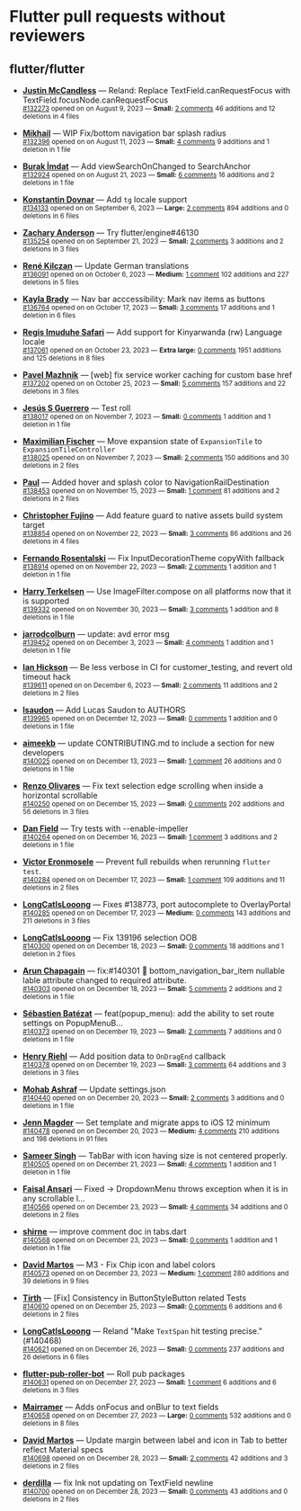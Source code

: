 # Flutter pull requests without reviewers

## flutter/flutter

* **[Justin McCandless](https://github.com/justinmc)** &mdash; Reland: Replace TextField.canRequestFocus with TextField.focusNode.canRequestFocus<br />
    <sub>[#132273](https://github.com/flutter/flutter/pull/132273) opened on on August 9, 2023 &mdash; **Small:** [2 comments](https://github.com/flutter/flutter/pull/132273) 46 additions and 12 deletions in 4 files</sub><br />

* **[Mikhail](https://github.com/mishapark)** &mdash; WIP Fix/bottom navigation bar splash radius<br />
    <sub>[#132396](https://github.com/flutter/flutter/pull/132396) opened on on August 11, 2023 &mdash; **Small:** [4 comments](https://github.com/flutter/flutter/pull/132396) 9 additions and 1 deletion in 1 file</sub><br />

* **[Burak İmdat](https://github.com/burakJs)** &mdash; Add viewSearchOnChanged to SearchAnchor<br />
    <sub>[#132924](https://github.com/flutter/flutter/pull/132924) opened on on August 21, 2023 &mdash; **Small:** [6 comments](https://github.com/flutter/flutter/pull/132924) 16 additions and 2 deletions in 1 file</sub><br />

* **[Konstantin Dovnar](https://github.com/Vorkytaka)** &mdash; Add `tg` locale support<br />
    <sub>[#134133](https://github.com/flutter/flutter/pull/134133) opened on on September 6, 2023 &mdash; **Large:** [2 comments](https://github.com/flutter/flutter/pull/134133) 894 additions and 0 deletions in 6 files</sub><br />

* **[Zachary Anderson](https://github.com/zanderso)** &mdash; Try flutter/engine#46130<br />
    <sub>[#135254](https://github.com/flutter/flutter/pull/135254) opened on on September 21, 2023 &mdash; **Small:** [2 comments](https://github.com/flutter/flutter/pull/135254) 3 additions and 2 deletions in 3 files</sub><br />

* **[René Kilczan](https://github.com/rekire)** &mdash; Update German translations<br />
    <sub>[#136091](https://github.com/flutter/flutter/pull/136091) opened on on October 6, 2023 &mdash; **Medium:** [1 comment](https://github.com/flutter/flutter/pull/136091) 102 additions and 227 deletions in 5 files</sub><br />

* **[Kayla Brady](https://github.com/KaylaBrady)** &mdash; Nav bar acccessibility: Mark nav items as buttons<br />
    <sub>[#136764](https://github.com/flutter/flutter/pull/136764) opened on on October 17, 2023 &mdash; **Small:** [3 comments](https://github.com/flutter/flutter/pull/136764) 17 additions and 1 deletion in 6 files</sub><br />

* **[Regis Imuduhe Safari](https://github.com/RegisSaffi)** &mdash; Add support for Kinyarwanda (rw) Language locale<br />
    <sub>[#137061](https://github.com/flutter/flutter/pull/137061) opened on on October 23, 2023 &mdash; **Extra large:** [0 comments](https://github.com/flutter/flutter/pull/137061) 1951 additions and 125 deletions in 8 files</sub><br />

* **[Pavel Mazhnik](https://github.com/p-mazhnik)** &mdash; [web] fix service worker caching for custom base href<br />
    <sub>[#137202](https://github.com/flutter/flutter/pull/137202) opened on on October 25, 2023 &mdash; **Small:** [5 comments](https://github.com/flutter/flutter/pull/137202) 157 additions and 22 deletions in 3 files</sub><br />

* **[Jesús S Guerrero](https://github.com/Jasguerrero)** &mdash; Test roll<br />
    <sub>[#138017](https://github.com/flutter/flutter/pull/138017) opened on on November 7, 2023 &mdash; **Small:** [0 comments](https://github.com/flutter/flutter/pull/138017) 1 addition and 1 deletion in 1 file</sub><br />

* **[Maximilian Fischer](https://github.com/fischerscode)** &mdash; Move expansion state of `ExpansionTile` to `ExpansionTileController`<br />
    <sub>[#138025](https://github.com/flutter/flutter/pull/138025) opened on on November 7, 2023 &mdash; **Small:** [2 comments](https://github.com/flutter/flutter/pull/138025) 150 additions and 30 deletions in 2 files</sub><br />

* **[Paul](https://github.com/PAException)** &mdash; Added hover and splash color to NavigationRailDestination<br />
    <sub>[#138453](https://github.com/flutter/flutter/pull/138453) opened on on November 15, 2023 &mdash; **Small:** [1 comment](https://github.com/flutter/flutter/pull/138453) 81 additions and 2 deletions in 2 files</sub><br />

* **[Christopher Fujino](https://github.com/christopherfujino)** &mdash; Add feature guard to native assets build system target<br />
    <sub>[#138854](https://github.com/flutter/flutter/pull/138854) opened on on November 22, 2023 &mdash; **Small:** [3 comments](https://github.com/flutter/flutter/pull/138854) 86 additions and 26 deletions in 4 files</sub><br />

* **[Fernando Rosentalski](https://github.com/talski)** &mdash; Fix InputDecorationTheme copyWith fallback<br />
    <sub>[#138914](https://github.com/flutter/flutter/pull/138914) opened on on November 22, 2023 &mdash; **Small:** [2 comments](https://github.com/flutter/flutter/pull/138914) 1 addition and 1 deletion in 1 file</sub><br />

* **[Harry Terkelsen](https://github.com/harryterkelsen)** &mdash; Use ImageFilter.compose on all platforms now that it is supported<br />
    <sub>[#139332](https://github.com/flutter/flutter/pull/139332) opened on on November 30, 2023 &mdash; **Small:** [3 comments](https://github.com/flutter/flutter/pull/139332) 1 addition and 8 deletions in 1 file</sub><br />

* **[jarrodcolburn](https://github.com/jarrodcolburn)** &mdash; update: avd error msg<br />
    <sub>[#139452](https://github.com/flutter/flutter/pull/139452) opened on on December 3, 2023 &mdash; **Small:** [4 comments](https://github.com/flutter/flutter/pull/139452) 1 addition and 1 deletion in 1 file</sub><br />

* **[Ian Hickson](https://github.com/Hixie)** &mdash; Be less verbose in CI for customer_testing, and revert old timeout hack<br />
    <sub>[#139611](https://github.com/flutter/flutter/pull/139611) opened on on December 6, 2023 &mdash; **Small:** [2 comments](https://github.com/flutter/flutter/pull/139611) 11 additions and 2 deletions in 2 files</sub><br />

* **[lsaudon](https://github.com/lsaudon)** &mdash; Add Lucas Saudon to AUTHORS<br />
    <sub>[#139965](https://github.com/flutter/flutter/pull/139965) opened on on December 12, 2023 &mdash; **Small:** [0 comments](https://github.com/flutter/flutter/pull/139965) 1 addition and 0 deletions in 1 file</sub><br />

* **[aimeekb](https://github.com/aimeekb)** &mdash; update CONTRIBUTING.md to include a section for new developers<br />
    <sub>[#140025](https://github.com/flutter/flutter/pull/140025) opened on on December 13, 2023 &mdash; **Small:** [1 comment](https://github.com/flutter/flutter/pull/140025) 26 additions and 0 deletions in 1 file</sub><br />

* **[Renzo Olivares](https://github.com/Renzo-Olivares)** &mdash; Fix text selection edge scrolling when inside a horizontal scrollable<br />
    <sub>[#140250](https://github.com/flutter/flutter/pull/140250) opened on on December 15, 2023 &mdash; **Small:** [0 comments](https://github.com/flutter/flutter/pull/140250) 202 additions and 56 deletions in 3 files</sub><br />

* **[Dan Field](https://github.com/dnfield)** &mdash; Try tests with --enable-impeller<br />
    <sub>[#140264](https://github.com/flutter/flutter/pull/140264) opened on on December 16, 2023 &mdash; **Small:** [1 comment](https://github.com/flutter/flutter/pull/140264) 3 additions and 2 deletions in 1 file</sub><br />

* **[Victor Eronmosele](https://github.com/victoreronmosele)** &mdash; Prevent full rebuilds when rerunning `flutter test`.<br />
    <sub>[#140284](https://github.com/flutter/flutter/pull/140284) opened on on December 17, 2023 &mdash; **Small:** [1 comment](https://github.com/flutter/flutter/pull/140284) 109 additions and 11 deletions in 2 files</sub><br />

* **[LongCatIsLooong](https://github.com/LongCatIsLooong)** &mdash; Fixes #138773, port autocomplete to OverlayPortal<br />
    <sub>[#140285](https://github.com/flutter/flutter/pull/140285) opened on on December 17, 2023 &mdash; **Medium:** [0 comments](https://github.com/flutter/flutter/pull/140285) 143 additions and 211 deletions in 3 files</sub><br />

* **[LongCatIsLooong](https://github.com/LongCatIsLooong)** &mdash; Fix 139196 selection OOB<br />
    <sub>[#140300](https://github.com/flutter/flutter/pull/140300) opened on on December 18, 2023 &mdash; **Small:** [0 comments](https://github.com/flutter/flutter/pull/140300) 18 additions and 1 deletion in 2 files</sub><br />

* **[Arun Chapagain](https://github.com/ArunChapagain)** &mdash; fix:#140301  :bug: bottom_navigation_bar_item  nullable lable attribute changed to required attribute.<br />
    <sub>[#140303](https://github.com/flutter/flutter/pull/140303) opened on on December 18, 2023 &mdash; **Small:** [5 comments](https://github.com/flutter/flutter/pull/140303) 2 additions and 2 deletions in 1 file</sub><br />

* **[Sébastien Batézat](https://github.com/sbatezat)** &mdash; feat(popup_menu): add the ability to set route settings on PopupMenuB…<br />
    <sub>[#140373](https://github.com/flutter/flutter/pull/140373) opened on on December 19, 2023 &mdash; **Small:** [2 comments](https://github.com/flutter/flutter/pull/140373) 7 additions and 0 deletions in 1 file</sub><br />

* **[Henry Riehl](https://github.com/whiskeyPeak)** &mdash; Add position data to `OnDragEnd` callback<br />
    <sub>[#140378](https://github.com/flutter/flutter/pull/140378) opened on on December 19, 2023 &mdash; **Small:** [3 comments](https://github.com/flutter/flutter/pull/140378) 64 additions and 3 deletions in 3 files</sub><br />

* **[Mohab Ashraf](https://github.com/MohabASHRAF-byte)** &mdash; Update settings.json<br />
    <sub>[#140440](https://github.com/flutter/flutter/pull/140440) opened on on December 20, 2023 &mdash; **Small:** [2 comments](https://github.com/flutter/flutter/pull/140440) 3 additions and 0 deletions in 1 file</sub><br />

* **[Jenn Magder](https://github.com/jmagman)** &mdash; Set template and migrate apps to iOS 12 minimum<br />
    <sub>[#140478](https://github.com/flutter/flutter/pull/140478) opened on on December 20, 2023 &mdash; **Medium:** [4 comments](https://github.com/flutter/flutter/pull/140478) 210 additions and 198 deletions in 91 files</sub><br />

* **[Sameer Singh](https://github.com/sameersingh2704)** &mdash; TabBar with icon having size is not centered properly. <br />
    <sub>[#140505](https://github.com/flutter/flutter/pull/140505) opened on on December 21, 2023 &mdash; **Small:** [4 comments](https://github.com/flutter/flutter/pull/140505) 1 addition and 1 deletion in 1 file</sub><br />

* **[Faisal Ansari](https://github.com/faisalansari0367)** &mdash; Fixed -> DropdownMenu throws exception when it is in any scrollable l…<br />
    <sub>[#140566](https://github.com/flutter/flutter/pull/140566) opened on on December 23, 2023 &mdash; **Small:** [4 comments](https://github.com/flutter/flutter/pull/140566) 34 additions and 0 deletions in 2 files</sub><br />

* **[shirne](https://github.com/shirne)** &mdash; improve comment doc in tabs.dart<br />
    <sub>[#140568](https://github.com/flutter/flutter/pull/140568) opened on on December 23, 2023 &mdash; **Small:** [0 comments](https://github.com/flutter/flutter/pull/140568) 1 addition and 1 deletion in 1 file</sub><br />

* **[David Martos](https://github.com/davidmartos96)** &mdash; M3 - Fix Chip icon and label colors<br />
    <sub>[#140573](https://github.com/flutter/flutter/pull/140573) opened on on December 23, 2023 &mdash; **Medium:** [1 comment](https://github.com/flutter/flutter/pull/140573) 280 additions and 39 deletions in 9 files</sub><br />

* **[Tirth](https://github.com/piedcipher)** &mdash; [Fix] Consistency in ButtonStyleButton related Tests<br />
    <sub>[#140610](https://github.com/flutter/flutter/pull/140610) opened on on December 25, 2023 &mdash; **Small:** [0 comments](https://github.com/flutter/flutter/pull/140610) 6 additions and 6 deletions in 2 files</sub><br />

* **[LongCatIsLooong](https://github.com/LongCatIsLooong)** &mdash; Reland "Make `TextSpan` hit testing precise." (#140468)<br />
    <sub>[#140621](https://github.com/flutter/flutter/pull/140621) opened on on December 26, 2023 &mdash; **Small:** [0 comments](https://github.com/flutter/flutter/pull/140621) 237 additions and 26 deletions in 6 files</sub><br />

* **[flutter-pub-roller-bot](https://github.com/flutter-pub-roller-bot)** &mdash; Roll pub packages<br />
    <sub>[#140631](https://github.com/flutter/flutter/pull/140631) opened on on December 27, 2023 &mdash; **Small:** [1 comment](https://github.com/flutter/flutter/pull/140631) 6 additions and 6 deletions in 3 files</sub><br />

* **[Mairramer](https://github.com/Mairramer)** &mdash; Adds onFocus and onBlur to text fields<br />
    <sub>[#140658](https://github.com/flutter/flutter/pull/140658) opened on on December 27, 2023 &mdash; **Large:** [0 comments](https://github.com/flutter/flutter/pull/140658) 532 additions and 0 deletions in 8 files</sub><br />

* **[David Martos](https://github.com/davidmartos96)** &mdash; Update margin between label and icon in Tab to better reflect Material specs<br />
    <sub>[#140698](https://github.com/flutter/flutter/pull/140698) opened on on December 28, 2023 &mdash; **Small:** [2 comments](https://github.com/flutter/flutter/pull/140698) 42 additions and 3 deletions in 2 files</sub><br />

* **[derdilla](https://github.com/NobodyForNothing)** &mdash; fix Ink not updating on TextField newline<br />
    <sub>[#140700](https://github.com/flutter/flutter/pull/140700) opened on on December 28, 2023 &mdash; **Small:** [0 comments](https://github.com/flutter/flutter/pull/140700) 43 additions and 0 deletions in 2 files</sub><br />

